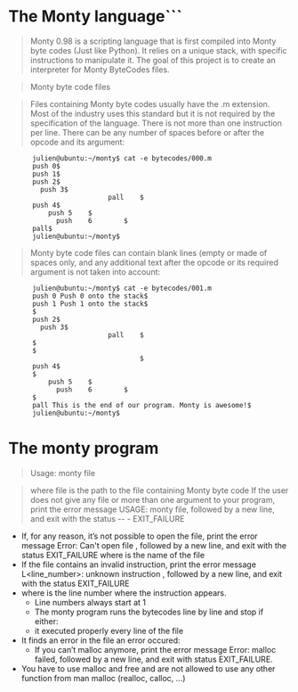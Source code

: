 # The Monty language```

> Monty 0.98 is a scripting language that is first compiled into Monty byte codes (Just like Python). It relies on a unique stack, with specific instructions to manipulate it. The goal of this project is to create an interpreter for Monty ByteCodes files.

> Monty byte code files

> Files containing Monty byte codes usually have the .m extension. Most of the industry uses this standard but it is not required by the specification of the language. There is not more than one instruction per line. There can be any number of spaces before or after the opcode and its argument:
      
```      
      julien@ubuntu:~/monty$ cat -e bytecodes/000.m
      push 0$
      push 1$
      push 2$
        push 3$
                         pall    $
      push 4$
          push 5    $
            push    6        $
      pall$
      julien@ubuntu:~/monty$

```
> Monty byte code files can contain blank lines (empty or made of spaces only, and any additional text after the opcode or its required argument is not taken into account:

```
      julien@ubuntu:~/monty$ cat -e bytecodes/001.m
      push 0 Push 0 onto the stack$
      push 1 Push 1 onto the stack$
      $
      push 2$
        push 3$
                         pall    $
      $
      $
                                 $
      push 4$
      $
          push 5    $
            push    6        $
      $
      pall This is the end of our program. Monty is awesome!$
      julien@ubuntu:~/monty$
```
# The monty program

> Usage: monty file

> where file is the path to the file containing Monty byte code
> If the user does not give any file or more than one argument to your program, print the error message USAGE: monty file, followed by a new line, and exit with the status -- - EXIT_FAILURE
- If, for any reason, it’s not possible to open the file, print the error message Error: Can't open file <file>, followed by a new line, and exit with the status EXIT_FAILURE
where <file> is the name of the file
- If the file contains an invalid instruction, print the error message L<line_number>: unknown instruction <opcode>, followed by a new line, and exit with the status EXIT_FAILURE
- where is the line number where the instruction appears.
  - Line numbers always start at 1
  - The monty program runs the bytecodes line by line and stop if either:
  - it executed properly every line of the file
- It finds an error in the file an error occured: 
  - If you can’t malloc anymore, print the error message Error: malloc failed, followed by a new line, and exit with status EXIT_FAILURE.
- You have to use malloc and free and are not allowed to use any other function from man malloc (realloc, calloc, …)
